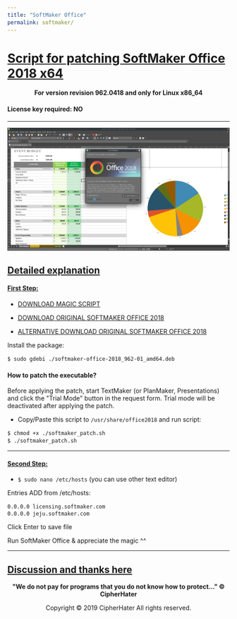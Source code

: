 ```yaml
---
title: "SoftMaker Office"
permalink: softmaker/
---
```


# [Script for patching SoftMaker Office 2018 x64]()

<center>
	<p><b>
		For version revision 962.0418 and only for Linux x86_64
	</b></p>
</center>

#### License key required: NO

---

![SOFMAKER](images/office.jpg)


## [Detailed explanation]()


#### [First Step:]()


- [DOWNLOAD MAGIC SCRIPT](https://raw.githubusercontent.com/cipherhater/CipherHater/master/softmaker_patch.sh)

- [DOWNLOAD ORIGINAL SOFTMAKER OFFICE 2018](https://www.softmaker.net/down/softmaker-office-2018_962-01_amd64.deb)

- [ALTERNATIVE DOWNLOAD ORIGINAL SOFTMAKER OFFICE 2018](https://github.com/cipherhaterteam/CipherHater/raw/master/orig/softmaker-office-2018_962-01_amd64.deb)


Install the package:

```bash
$ sudo gdebi ./softmaker-office-2018_962-01_amd64.deb
```

#### How to patch the executable? 

Before applying the patch, start TextMaker (or PlanMaker, Presentations) and click the "Trial Mode" button in the request form.
Trial mode will be deactivated after applying the patch.


- Copy/Paste this script to `/usr/share/office2018` and run script:

```bash
$ chmod +x ./softmaker_patch.sh
$ ./softmaker_patch.sh
```

---

#### [Second Step:]()

 - ```$ sudo nano /etc/hosts``` (you can use other text editor)

Entries ADD from /etc/hosts:

```
0.0.0.0 licensing.softmaker.com
0.0.0.0 jeju.softmaker.com
```
 
Click Enter to save file


 Run SoftMaker Office & appreciate the magic ^^
 
---

## [Discussion and thanks here](https://gist.github.com/cipherhater/4e75d4e4551db171de03e9618456a7ea)

<center>
    <p><b>
	"We do not pay for programs that you do not know how to protect..." &copy; CipherHater
    </b></p>
</center>

<center>
    <p>
	Copyright &copy; 2019 CipherHater All rights reserved.
    </p>
</center>
